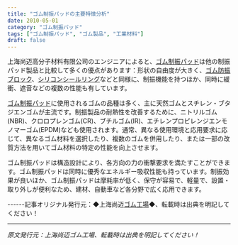 ```yaml
---
title: "ゴム制振パッドの主要特徴分析"
date: 2010-05-01
category: "ゴム制振パッド"
tags: ["ゴム制振パッド", "ゴム製品", "工業材料"]
draft: false
---
```


上海尚迈高分子材料有限公司のエンジニアによると、[ゴム制振パッド](http://www.smpolymer.com/xiangjiaojianzhendian/)は他の制振パッド製品と比較して多くの優点があります：形状の自由度が大きく、[ゴム防振ブロック](http://www.smpolymer.com/)、[シリコンシールリング](http://www.smpolymer.com/)などと同様に、制振機能を持つほか、同時に緩衝、遮音などの複数の性能も有しています。

[ゴム制振パッド](http://www.smpolymer.com/xiangjiaojianzhendian/)に使用されるゴムの品種は多く、主に天然ゴムとスチレン・ブタジエンゴムが主流です。制振製品の耐熱性を改善するために、ニトリルゴム(NBR)、クロロプレンゴム(CR)、ブチルゴム(IR)、エチレンプロピレンジエンモノマーゴム(EPDM)なども使用されます。通常、異なる使用環境と応用要求に応じて、異なるゴム材料を選択したり、複数のゴムを併用したり、または一部の改質方法を用いてゴム材料の特定の性能を向上させます。

ゴム制振パッドは構造設計により、各方向の力の衝撃要求を満たすことができます。ゴム制振パッドは同時に優秀なエネルギー吸収性能も持っています。制振効果が良いほか、ゴム制振パッドは摩耗率が低く、保守が容易で、軽量で、設置・取り外しが便利なため、建材、自動車など各分野で広く応用できます。

------記事オリジナル発行元：◆上海尚迈[ゴム工場](http://www.smpolymer.com/)◆、転載時は出典を明記してください！

---

*原文発行元：上海尚迈ゴム工場、転載時は出典を明記してください！*